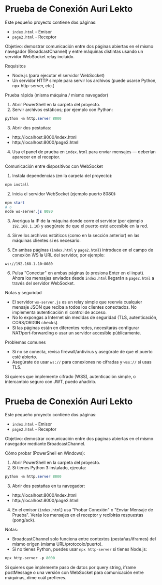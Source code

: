 # Prueba de Conexión Auri Lekto

Este pequeño proyecto contiene dos páginas:

- `index.html` - Emisor
- `page2.html` - Receptor

Objetivo: demostrar comunicación entre dos páginas abiertas en el mismo navegador (BroadcastChannel) y entre máquinas distintas usando un servidor WebSocket relay incluido.

Requisitos
- Node.js (para ejecutar el servidor WebSocket)
- Un servidor HTTP simple para servir los archivos (puede usarse Python, npx http-server, etc.)

Prueba rápida (misma máquina / mismo navegador)

1. Abrir PowerShell en la carpeta del proyecto.
2. Servir archivos estáticos; por ejemplo con Python:

```powershell
python -m http.server 8000
```

3. Abrir dos pestañas:

- http://localhost:8000/index.html
- http://localhost:8000/page2.html

4. Usa el panel de prueba en `index.html` para enviar mensajes — deberían aparecer en el receptor.

Comunicación entre dispositivos con WebSocket

1. Instala dependencias (en la carpeta del proyecto):

```powershell
npm install
```

2. Inicia el servidor WebSocket (ejemplo puerto 8080):

```powershell
npm start
# o
node ws-server.js 8080
```

3. Averigua la IP de la máquina donde corre el servidor (por ejemplo `192.168.1.10`) y asegúrate de que el puerto esté accesible en la red.

4. Sirve los archivos estáticos (como en la sección anterior) en las máquinas clientes si es necesario.

5. En ambas páginas (`index.html` y `page2.html`) introduce en el campo de conexión WS la URL del servidor, por ejemplo:

```
ws://192.168.1.10:8080
```

6. Pulsa "Conectar" en ambas páginas (o presiona Enter en el input). Ahora los mensajes enviados desde `index.html` llegarán a `page2.html` a través del servidor WebSocket.

Notas y seguridad
- El servidor `ws-server.js` es un relay simple que reenvía cualquier mensaje JSON que reciba a todos los clientes conectados. No implementa autenticación ni control de acceso.
- No lo expongas a Internet sin medidas de seguridad (TLS, autenticación, CORS/ORIGIN checks).
- Si las páginas están en diferentes redes, necesitarás configurar NAT/port-forwarding o usar un servidor accesible públicamente.

Problemas comunes
- Si no se conecta, revisa firewall/antivirus y asegúrate de que el puerto esté abierto.
- Asegúrate de usar `ws://` para conexiones no cifradas y `wss://` si usas TLS.

Si quieres que implemente cifrado (WSS), autenticación simple, o intercambio seguro con JWT, puedo añadirlo.
# Prueba de Conexión Auri Lekto

Este pequeño proyecto contiene dos páginas:

- `index.html` - Emisor
- `page2.html` - Receptor

Objetivo: demostrar comunicación entre dos páginas abiertas en el mismo navegador mediante BroadcastChannel.

Cómo probar (PowerShell en Windows):

1. Abrir PowerShell en la carpeta del proyecto.
2. Si tienes Python 3 instalado, ejecuta:

```powershell
python -m http.server 8000
```

3. Abrir dos pestañas en tu navegador:
- http://localhost:8000/index.html
- http://localhost:8000/page2.html

4. En el emisor (`index.html`) usa "Probar Conexión" o "Enviar Mensaje de Prueba". Verás los mensajes en el receptor y recibirás respuestas (pong/ack).

Notas:
- BroadcastChannel solo funciona entre contextos (pestañas/iframes) del mismo origen (misma URL/protocolo/puerto).
- Si no tienes Python, puedes usar `npx http-server` si tienes Node.js:

```powershell
npx http-server -p 8000
```

Si quieres que implemente paso de datos por query string, iframe postMessage o una versión con WebSocket para comunicación entre máquinas, dime cuál prefieres.